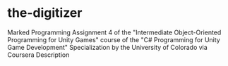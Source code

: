 # the-digitizer
Marked Programming Assignment 4 of the "Intermediate Object-Oriented Programming for Unity Games" course of the "C# Programming for Unity Game Development" Specialization by the University of Colorado via Coursera Description
